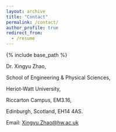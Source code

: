 ```yaml
---
layout: archive
title: "Contact"
permalink: /contact/
author_profile: true
redirect_from:
  - /resume
---
```


{% include base_path %}

Dr. Xingyu Zhao,

School of Engineering & Physical Sciences,

Heriot-Watt University,

Riccarton Campus, EM3.16, 

Edinburgh, Scotland, EH14 4AS.

Email: <Xingyu.Zhao@hw.ac.uk>

